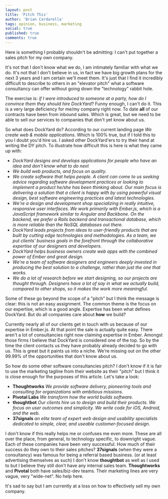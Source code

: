 ```yaml
---
layout: post
title: 'Pitch This'
author: 'Brian Cardarella'
tags: opinion, business, marketing
social: true
published: true
comments: true
---
```


Here is something I probably shouldn't be admitting: I can't put
together a sales pitch for my own company.

It's not that I don't know what we do, I am intimately familiar with
what we do. It's not that I don't believe in us, in fact we
have big growth plans for the next 3 years and I am certain we'll meet
them. It's just that I find it incredibly difficult to describe to
others in an "elevator pitch" what a software consultancy can offer
without going down the "technology" rabbit hole.

The exercise is: *if I were introduced to someone at a party, how do I convince them they should 
hire DockYard*? Funny enough, I can't do it. This is a very large
deficiency for me/my company right now. To date **all** of our
contracts have been from inbound sales. Which is great, but we need to
be able to sell our services to companies that don't yet know about us.

So what does DockYard do? According to our current landing page *We
create web & mobile applications*. Which is 100% true, but if I told
this to you I doubt you'd hire us. I asked other DockYard'ers to try
their hand at writing the DY pitch. To illustrate how difficult this is
here is what they came up with:

* *DockYard designs and develops applications for people who have an idea and don't know what to do next*
* *We build web products, and focus on quality.*
* *We create software that helps people. A client can come to us seeking advice regarding software development practices or looking to implement a product he/she has been thinking about. Our main focus is delivering a solution that a client is happy with by using powerful visual design, best software engineering practices and latest technologies.*
* *We're a design and development shop specializing in really intuitive, responsive user interfaces. We work primarily with Ember.js, which is a JavaScript framework similar to Angular and Backbone. On the backend, we prefer a Rails backend and transactional database, which is more reliable than the NoSQL databases out there.*
* *DockYard leads projects from ideas to user-friendly products that are built by cutting edge technologies and methodologies. As a team, we put clients' business goals in the forefront through the collaborative expertise of our designers and developers.*
* *DockYard helps business owners create web apps with the combined power of Ember and great design.*
* *We're a team of software designers and engineers deeply invested in producing the best solution to a challenge, rather than just the one that works.*
* *We do a lot of research before we start designing, so our projects are thought through. Designers have a lot of say in what we actually build, compared to other shops, so it makes the work more meaningful.*

Some of these go beyond the scope of a "pitch" but I think the message is clear: this is not an easy assignment. 
The common theme is the focus on our expertise, which is a good angle. Expertise has been what defines DockYard.
But do all companies care about **how** we build? 

Currently nearly all of our clients get in touch with us because
of our expertise in Ember.js. At that point the sale is
actually quite easy. There aren't a lot of consultancies right now
claiming expertise in Ember. Amongst those firms I believe that
DockYard is considered one of the top. So by the time the client
contacts us they have probably already decided to go with us. This is
great but it paints us into a niche. We're missing out on the other
99.99% of the opportunities that don't know about us.

So how do some other software consultancies pitch? I don't know if it is
fair to use the marketing tagline from their website as their "pitch"
but I think it is close enough for the purposes of this article. Let's
take a look:

* **Thoughtworks** *We provide software delivery, pioneering tools and
  consulting for organizations with ambitious missions.*
* **Pivotal Labs** *We transform how the world builds software.*
* **thoughtbot** *Our clients hire us to design and build their
  products. We focus on user outcomes and simplicity. We write code for
iOS, Android, and the web.*
* **37signals** *an elite team of expert web design and usability
  specialists dedicated to simple, clear, and useable customer-focused
design.*

I don't know if this really helps me or confuses me even more. These are
all over the place, from general, to technology specific, to downright
vague. Each of these companies have been very successful. How much of
their success do they own to their sales pitches? **37signals** (when
they were a consultancy) was famous for being a referral based business.
(or at least advertising themselves as such) I don't know **thoughtbot**
as well as I used to but I believe they still don't have any internal
sales team. **Thoughtworks** and **Pivotal** both have sales/biz-dev
teams. Their marketing lines are very vague, very "wide-net". No help
here.

It's sad to say but I am currently at a loss on how to effectively sell my own company. 
